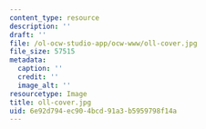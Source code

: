 ```yaml
---
content_type: resource
description: ''
draft: ''
file: /ol-ocw-studio-app/ocw-www/oll-cover.jpg
file_size: 57515
metadata:
  caption: ''
  credit: ''
  image_alt: ''
resourcetype: Image
title: oll-cover.jpg
uid: 6e92d794-ec90-4bcd-91a3-b5959798f14a
---
```

